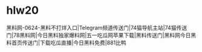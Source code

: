 # hlw20
黑料网-0624-黑料不打烊入口|Telegram频道传送门|74猫导航主站|74猫传送门|78黑料网|今日黑料独家爆料网|五一吃瓜网苹果下载|黑料传送门|黑料网今日黑料首页传送门|下载吃瓜直播|今日黑料免费|881比鸭
